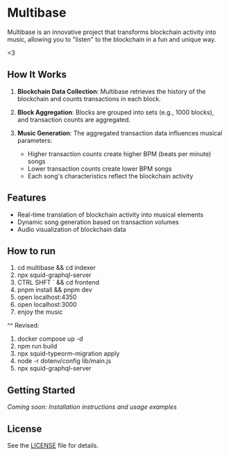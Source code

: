 # Multibase

Multibase is an innovative project that transforms blockchain activity into music, allowing you to "listen" to the blockchain in a fun and unique way.


<3

## How It Works

1. **Blockchain Data Collection**: Multibase retrieves the history of the blockchain and counts transactions in each block.

2. **Block Aggregation**: Blocks are grouped into sets (e.g., 1000 blocks), and transaction counts are aggregated.

3. **Music Generation**: The aggregated transaction data influences musical parameters:
   - Higher transaction counts create higher BPM (beats per minute) songs
   - Lower transaction counts create lower BPM songs
   - Each song's characteristics reflect the blockchain activity

## Features

- Real-time translation of blockchain activity into musical elements
- Dynamic song generation based on transaction volumes
- Audio visualization of blockchain data

## How to run

1. cd multibase && cd indexer
2. npx squid-graphql-server
3. CTRL SHFT ` && cd frontend
4. pnpm install && pnpm dev
5. open localhost:4350
6. open localhost:3000
7. enjoy the music

^^ Revised:
1. docker compose up -d
2. npm run build
3. npx squid-typeorm-migration apply
4. node -r dotenv/config lib/main.js
5. npx squid-graphql-server


## Getting Started

*Coming soon: Installation instructions and usage examples*

## License

See the [LICENSE](LICENSE) file for details.
